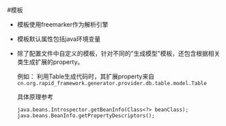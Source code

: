 #模板

- 模板使用freemarker作为解析引擎
- 模板默认属性包括java环境变量
- 除了配置文件中自定义的模板，针对不同的"生成模型"模板，还包含根据相关类生成扩展的property。

    例如： 
    利用Table生成代码时，其扩展property来自```cn.org.rapid_framework.generator.provider.db.table.model.Table```
    
    具体原理参考 
    ``` 
    java.beans.Introspector.getBeanInfo(Class<?> beanClass);
    java.beans.BeanInfo.getPropertyDescriptors();
    ```
